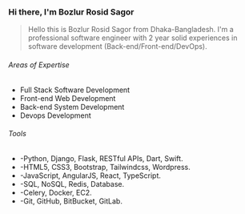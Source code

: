 ### Hi there, I'm Bozlur Rosid Sagor

> Hello this is Bozlur Rosid Sagor from Dhaka-Bangladesh. I'm a professional software engineer with 2 year solid experiences in software development (Back-end/Front-end/DevOps).

###### Areas of Expertise
- Full Stack Software Development
- Front-end Web Development
- Back-end System Development
- Devops Development

###### Tools
-  -Python, Django, Flask, RESTful APIs, Dart, Swift.
-  -HTML5, CSS3, Bootstrap, Tailwindcss, Wordpress.
-  -JavaScript, AngularJS, React, TypeScript.
-  -SQL, NoSQL, Redis, Database.
-  -Celery, Docker, EC2.
-  -Git, GitHub, BitBucket, GitLab.

<!--
**mbrsagor/mbrsagor** is a ✨ _special_ ✨ repository because its `README.md` (this file) appears on your GitHub profile.

Here are some ideas to get you started:

- 🔭 I’m currently working on ...
- 🌱 I’m currently learning ...
- 👯 I’m looking to collaborate on ...
- 🤔 I’m looking for help with ...
- 💬 Ask me about ...
- 📫 How to reach me: ...
- 😄 Pronouns: ...
- ⚡ Fun fact: ...
-->
